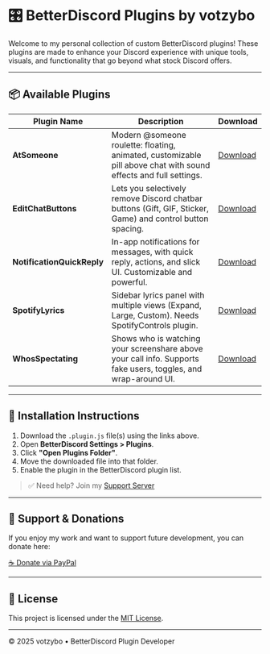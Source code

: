 # 🎛️ BetterDiscord Plugins by votzybo

Welcome to my personal collection of custom BetterDiscord plugins! These plugins are made to enhance your Discord experience with unique tools, visuals, and functionality that go beyond what stock Discord offers.

---

## 📦 Available Plugins

| Plugin Name         | Description                                                                                                      | Download |
|---------------------|------------------------------------------------------------------------------------------------------------------|----------|
| **AtSomeone**        | Modern @someone roulette: floating, animated, customizable pill above chat with sound effects and full settings. | [Download](https://github.com/votzybo/BetterDiscord-Plugins/blob/main/AtSomeone/AtSomeone.plugin.js) |
| **EditChatButtons**  | Lets you selectively remove Discord chatbar buttons (Gift, GIF, Sticker, Game) and control button spacing.        | [Download](https://github.com/votzybo/BetterDiscord-Plugins/blob/main/EditChatButtons/EditChatButtons.plugin.js) |
| **NotificationQuickReply** | In-app notifications for messages, with quick reply, actions, and slick UI. Customizable and powerful.     | [Download](https://github.com/votzybo/BetterDiscord-Plugins/blob/main/NotificationQuickReply/NotificationQuickReply.plugin.js) |
| **SpotifyLyrics**    | Sidebar lyrics panel with multiple views (Expand, Large, Custom). Needs SpotifyControls plugin.                   | [Download](https://github.com/votzybo/BetterDiscord-Plugins/blob/main/Spotify-Lyrics/Spotify-Lyrics.plugin.js) |
| **WhosSpectating**   | Shows who is watching your screenshare above your call info. Supports fake users, toggles, and wrap-around UI.   | [Download](https://github.com/votzybo/BetterDiscord-Plugins/blob/main/WhosSpectating/WhosSpectating.plugin.js) |

---

## 🧰 Installation Instructions

1. Download the `.plugin.js` file(s) using the links above.
2. Open **BetterDiscord Settings > Plugins**.
3. Click **"Open Plugins Folder"**.
4. Move the downloaded file into that folder.
5. Enable the plugin in the BetterDiscord plugin list.

> ✅ Need help? Join my [Support Server](https://discord.gg/kQfQdg3JgD)

---

## 💖 Support & Donations

If you enjoy my work and want to support future development, you can donate here:

[☕ Donate via PayPal](https://www.paypal.com/paypalme/votzybo)

---

## 📄 License

This project is licensed under the [MIT License](./LICENSE).

---

© 2025 votzybo • BetterDiscord Plugin Developer
